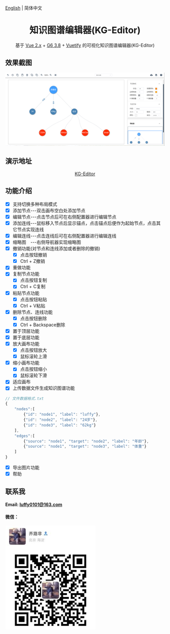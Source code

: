 [English](README.en.md) | 简体中文

<h1 align="center">知识图谱编辑器(KG-Editor)</h1>
<div align="center">

基于 [Vue 2.x](https://cn.vuejs.org/v2/guide/) +  [G6 3.8](https://g6.antv.vision/zh)  + [Vuetify](https://vuetifyjs.com/en/) 的可视化知识图谱编辑器(KG-Editor)

</div>

## 效果截图

<img src="./screenshot.jpg"/>

## 演示地址

<div align="center">

[KG-Editor](http://175.24.122.85:1030/#/)

</div>

## 功能介绍

- [x] 支持切换多种布局模式
- [x] 添加节点---双击画布空白处添加节点
- [x] 编辑节点---点击节点后可在右侧配置器进行编辑节点
- [x] 添加连线---鼠标移入节点后显示锚点，点击锚点后便作为起始节点，点击其它节点实现连线
- [x] 编辑连线---点击连线后可在右侧配置器进行编辑连线
- [x] 缩略图&emsp;---右侧导航器实现缩略图
- [x] 撤销功能(对节点和连线添加或者删除的撤销)
  - [x] 点击按钮撤销
  - [x] Ctrl + Z撤销
- [x] 重做功能
- [x] 复制节点功能
  - [x] 点击按钮复制
  - [x] Ctrl + C复制
- [x] 粘贴节点功能
  - [x] 点击按钮粘贴
  - [x] Ctrl + V粘贴
- [x] 删除节点、连线功能
  - [x] 点击按钮删除
  - [x] Ctrl + Backspace删除
- [x] 置于顶层功能
- [x] 置于底层功能
- [x] 放大画布功能
  - [x] 点击按钮放大
  - [x] 鼠标滚轮上滑
- [x] 缩小画布功能
  - [x] 点击按钮缩小
  - [x] 鼠标滚轮下滑
- [x] 适应画布
- [x] 上传数据文件生成知识图谱功能

```js
// 文件数据格式.txt
{
    "nodes":[
        {"id": "node1", "label": "luffy"},
        {"id": "node2", "label": "24岁"},
        {"id": "node3", "label": "62kg"}
    ],
    "edges":[
        {"source": "node1", "target": "node2", "label": "年龄"},
        {"source": "node1", "target": "node3", "label": "体重"}
    ]
}
```

- [x] 导出图片功能
- [x] 帮助

## 联系我

#### Email: luffy0101@163.com
#### 微信： 
![qlc0607](WeChat.jpg)